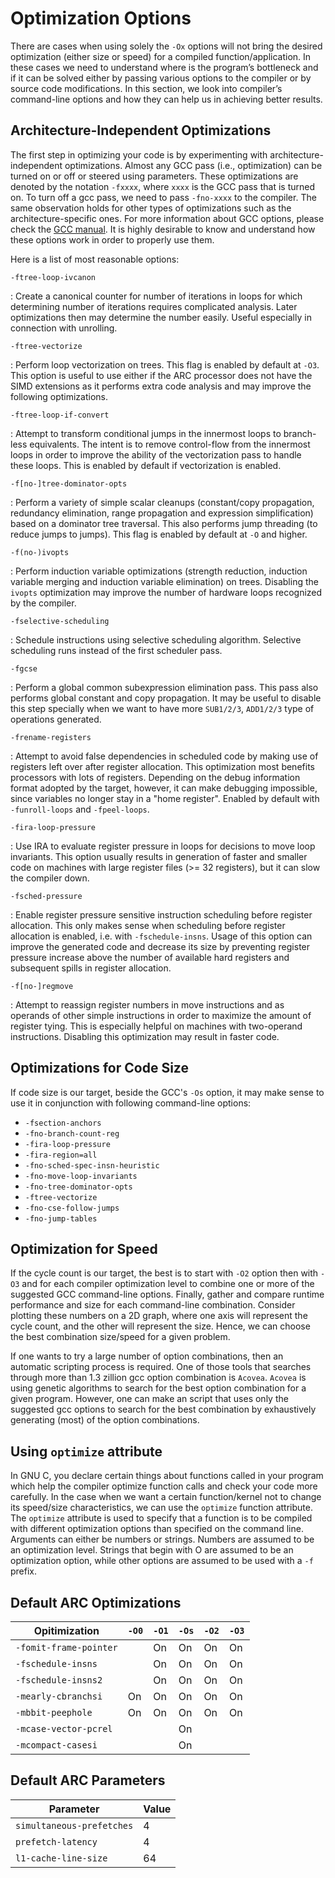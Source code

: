 # Optimization Options

There are cases when using solely the `-Ox` options will not bring the desired optimization (either size or speed)
for a compiled function/application. In these cases we need to understand where is the program’s bottleneck and
if it can be solved either by passing various options to the compiler or by source code modifications. In this
section, we look into compiler’s command-line options and how they can help us in achieving better results.

## Architecture-Independent Optimizations

The first step in optimizing your code is by experimenting with architecture-independent optimizations. Almost any
GCC pass (i.e., optimization) can be turned on or off or steered using parameters. These optimizations are denoted
by the notation `-fxxxx`, where `xxxx` is the GCC pass that is turned on. To turn off a gcc pass, we need to pass
`-fno-xxxx` to the compiler. The same observation holds for other types of optimizations such as the architecture-specific
ones. For more information about GCC options, please check the [GCC manual][gcc-manual]. It is highly desirable to know
and understand how these options work in order to properly use them.

Here is a list of most reasonable options:

`-ftree-loop-ivcanon`

:   Create a canonical counter for number of iterations in loops for which determining number of iterations requires
    complicated analysis. Later optimizations then may determine the number easily. Useful especially in connection
    with unrolling.

`-ftree-vectorize`

:   Perform loop vectorization on trees. This flag is enabled by default at `-O3`. This option is useful to use either
    if the ARC processor does not have the SIMD extensions as it performs extra code analysis and may improve the
    following optimizations.

`-ftree-loop-if-convert`

:   Attempt to transform conditional jumps in the innermost loops to branch-less equivalents. The intent is to remove
    control-flow from the innermost loops in order to improve the ability of the vectorization pass to handle these
    loops. This is enabled by default if vectorization is enabled.

`-f[no-]tree-dominator-opts`

:   Perform a variety of simple scalar cleanups (constant/copy propagation, redundancy elimination, range propagation
    and expression simplification) based on a dominator tree traversal. This also performs jump threading (to reduce
    jumps to jumps). This flag is enabled by default at `-O` and higher.

`-f(no-)ivopts`

:   Perform induction variable optimizations (strength reduction, induction variable merging and induction variable
    elimination) on trees. Disabling the `ivopts` optimization may improve the number of hardware loops recognized by
    the compiler.

`-fselective-scheduling`

:   Schedule instructions using selective scheduling algorithm. Selective scheduling runs instead of the first
    scheduler pass.

`-fgcse`

:   Perform a global common subexpression elimination pass. This pass also performs global constant and copy propagation.
    It may be useful to disable this step specially when we want to have more `SUB1/2/3`, `ADD1/2/3` type of
    operations generated.

`-frename-registers`

:   Attempt to avoid false dependencies in scheduled code by making use of registers left over after register
    allocation. This optimization most benefits processors with lots of registers. Depending on the debug information
    format adopted by the target, however, it can make debugging impossible, since variables no longer stay in a
    "home register". Enabled by default with `-funroll-loops` and `-fpeel-loops`.

`-fira-loop-pressure`

:   Use IRA to evaluate register pressure in loops for decisions to move loop invariants. This option usually
    results in generation of faster and smaller code on machines with large register files (>= 32 registers),
    but it can slow the compiler down.

`-fsched-pressure`

:   Enable register pressure sensitive instruction scheduling before register allocation. This only makes sense when
    scheduling before register allocation is enabled, i.e. with `-fschedule-insns`. Usage of this option can improve
    the generated code and decrease its size by preventing register pressure increase above the number of available
    hard registers and subsequent spills in register allocation.

`-f[no-]regmove`

:   Attempt to reassign register numbers in move instructions and as operands of other simple instructions in order
    to maximize the amount of register tying. This is especially helpful on machines with two-operand instructions.
    Disabling this optimization may result in faster code.

## Optimizations for Code Size

If code size is our target, beside the GCC's `-Os` option, it may make sense to use it in conjunction with
following command-line options:

* `-fsection-anchors`
* `-fno-branch-count-reg`
* `-fira-loop-pressure`
* `-fira-region=all`
* `-fno-sched-spec-insn-heuristic`
* `-fno-move-loop-invariants`
* `-fno-tree-dominator-opts`
* `-ftree-vectorize`
* `-fno-cse-follow-jumps`
* `-fno-jump-tables`

## Optimization for Speed

If the cycle count is our target, the best is to start with `-O2` option then with `-O3` and for each compiler
optimization level to combine one or more of the suggested GCC command-line options. Finally, gather and compare
runtime performance and size for each command-line combination. Consider plotting these numbers on a 2D graph,
where one axis will represent the cycle count, and the other will represent the size. Hence, we can choose the best
combination size/speed for a given problem.

If one wants to try a large number of option combinations, then an automatic scripting process is required. One of
those tools that searches through more than 1.3 zillion gcc option combination is `Acovea`. `Acovea` is using genetic
algorithms to search for the best option combination for a given program. However, one can make an script that uses
only the suggested gcc options to search for the best combination by exhaustively generating (most) of the option
combinations.

## Using `optimize` attribute

In GNU C, you declare certain things about functions called in your program which help the compiler optimize
function calls and check your code more carefully. In the case when we want a certain function/kernel not to
change its speed/size characteristics, we can use the `optimize` function attribute. The `optimize` attribute
is used to specify that a function is to be compiled with different optimization options than specified on the
command line. Arguments can either be numbers or strings. Numbers are assumed to be an optimization level.
Strings that begin with O are assumed to be an optimization option, while other options are assumed to be used
with a `-f` prefix.

## Default ARC Optimizations

| Opitimization          | `-O0` | `-O1` | `-Os` | `-O2` | `-O3` |
|------------------------|-------|-------|-------|-------|-------|
| `-fomit-frame-pointer` |       | On    | On    | On    | On    |
| `-fschedule-insns`     |       | On    | On    | On    | On    |
| `-fschedule-insns2`    |       | On    | On    | On    | On    |
| `-mearly-cbranchsi`    | On    | On    | On    | On    | On    |
| `-mbbit-peephole`      | On    | On    | On    | On    | On    |
| `-mcase-vector-pcrel`  |       |       | On    |       |       |
| `-mcompact-casesi`     |       |       | On    |       |       |

## Default ARC Parameters

| Parameter                 | Value |
|---------------------------|-------|
| `simultaneous-prefetches` | 4     |
| `prefetch-latency`        | 4     |
| `l1-cache-line-size`      | 64    |

[gcc-manual]: <https://gcc.gnu.org/onlinedocs/gcc/Option-Summary.html#Option-Summary> "GCC manual"
